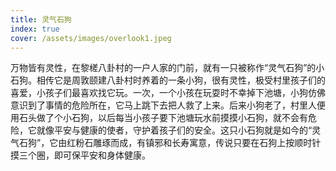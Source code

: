 ```yaml
---
title: 灵气石狗
index: true
cover: /assets/images/overlook1.jpeg
---
```

万物皆有灵性，在黎槎八卦村的一户人家的门前，就有一只被称作“灵气石狗”的小石狗。相传它是周敦颐建八卦村时养着的一条小狗，很有灵性，极受村里孩子们的喜爱，小孩子们最喜欢找它玩。一次，一个小孩在玩耍时不幸掉下池塘，小狗仿佛意识到了事情的危险所在，它马上跳下去把人救了上来。后来小狗老了，村里人便用石头做了个小石狗，以后每当小孩子要下池塘玩水前摸摸小石狗，就不会有危险，它就像平安与健康的使者，守护着孩子们的安全。这只小石狗就是如今的“灵气石狗”，它由红粉石雕琢而成，有镇邪和长寿寓意，传说只要在石狗上按顺时针摸三个圈，即可保平安和身体健康。
<VidStack src="/assets/recording/lqsg.aac" title="灵气石狗" />
